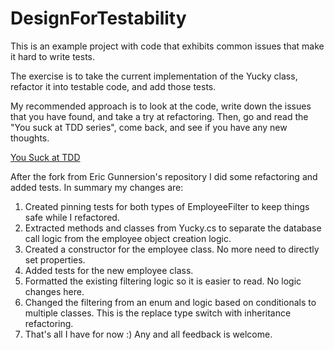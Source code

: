 # DesignForTestability

This is an example project with code that exhibits common issues that make it hard to write tests. 


The exercise is to take the current implementation of the Yucky class, refactor it into testable code, and add those tests.

My recommended approach is to look at the code, write down the issues that you have found, and take a try at refactoring. Then, go
and read the "You suck at TDD series", come back, and see if you have any new thoughts. 



<a href="https://social.msdn.microsoft.com/Search/en-US?query=You%20Suck%20At%20TDD&beta=0&rn=Eric+Gunnerson%26%2339%3bs+Compendium&rq=site:blogs.msdn.com/b/ericgu/&ac=5">You Suck at TDD</a>

After the fork from Eric Gunnersion's repository I did some refactoring and added tests. In summary my changes are:

1. Created pinning tests for both types of EmployeeFilter to keep things safe  while I refactored.
2. Extracted methods and classes from Yucky.cs to separate the database call logic from the employee object creation logic.
3. Created a constructor for the employee class. No more need to directly set properties.
4. Added tests for the new employee class.
5. Formatted the existing filtering logic so it is easier to read. No logic changes here.
6. Changed the filtering from an enum and logic based on conditionals to multiple classes. This is the replace type switch with inheritance refactoring.
7. That's all I have for now :) Any and all feedback is welcome.
